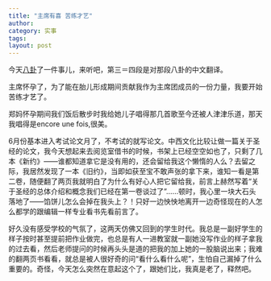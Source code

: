 ```yaml
---
title: "主席有喜 苦练才艺"
author:
category: 实事
tags: 
layout: post
---
```

今天<a href="http://www.francaisblog.com.cn/node/584">八卦</a>了一件事儿，来听吧，第三＝四段是对那段八卦的中文翻译。

主席怀孕了，为了能在胎儿形成期间贡献我作为主席团成员的一份力量，我要开始苦练才艺了。

郑妈怀孕期间我们饭后散步时我给她儿子唱得那几首歌至今还被人津津乐道，那天我唱得是encore une fois,很美。

6月份基本进入考试论文月了，不考试的就写论文。中西文化比较让做一篇关于圣经的论文，我今天想起来去阅览室借书的时候，书架上已经空空如也了，只剩了几本《新约》——谁都知道拿它是没有用的，还会留给我这个懒惰的人么？去留之际，我居然发现了一本《旧约》，当即如获至宝不敢声张的拿下来，谁知一看是第二卷，随便翻了两页我就明白了为什么有好心人把它留给我，前言上赫然写着“关于圣经的总体介绍和概念我们已经在第一卷谈过了”……顿时，我心里一块大石头落地了——馅饼儿怎么会掉在我头上？！只好一边怏怏地离开一边奇怪现在的人怎么都学的跟编辑一样专业看书先看前言了。

好久没有感受学校的气氛了，这两天仿佛又回到的学生时代。我总是一副好学生的样子按时甚至提前把作业做完，也总是有人一进教室就一副她没写作业的样子拿我的过去看，然后老师提问的时候再头头是道的把我的加上她的一股脑说出来；我难的翻两页书看看，就总是被人很好奇的问“看什么看什么呢”，生怕自己漏掉了什么重要的。奇怪，今天怎么突然在意起这个了，跟她们比，我真是老了，释然吧。

